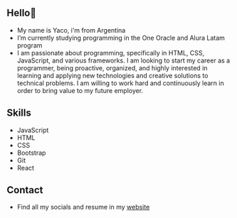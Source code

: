 ## Hello👋

- My name is Yaco, i'm from Argentina
- I’m currently studying programming in the One Oracle and Alura Latam program
- I am passionate about programming, specifically in HTML, CSS, JavaScript, and various frameworks. I am looking to start my career as a programmer, being proactive, organized, and highly interested in learning and applying new technologies and creative solutions to technical problems. I am willing to work hard and continuously learn in order to bring value to my future employer.

## Skills
- JavaScript
- HTML
- CSS
- Bootstrap
- Git
- React

## Contact
- Find all my socials and resume in my [website](https://yacoangeleri.github.io/My-Portfolio/)
